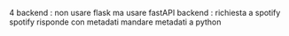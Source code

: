 4 backend : non usare flask ma usare fastAPI
backend : 
richiesta a spotify
spotify risponde con metadati
mandare metadati a python